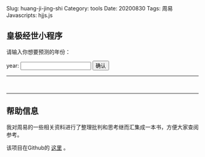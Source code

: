 Slug: huang-ji-jing-shi
Category: tools
Date: 20200830
Tags: 周易
Javascripts: hjjs.js



## 皇极经世小程序

请输入你想要预测的年份：

<form>
<label>year:</label>
<input type="text" name="year" required></input>
<button onclick="hjjs_html();" type="button">确认</button>
</form>

---
<br/>

<div class="jumbotron" id = "result">
</div>




---

## 帮助信息

我对周易的一些相关资料进行了整理批判和思考继而汇集成一本书，方便大家查阅参考。

该项目在Github的 [这里](https://github.com/a358003542/zhouyi) 。

